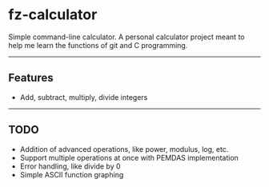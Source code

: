 # fz-calculator
Simple command-line calculator.
A personal calculator project meant to help me learn the functions of git and C programming.

---

## Features
- Add, subtract, multiply, divide integers

---

## TODO
- Addition of advanced operations, like power, modulus, log, etc.
- Support multiple operations at once with PEMDAS implementation
- Error handling, like divide by 0
- Simple ASCII function graphing
